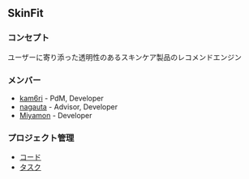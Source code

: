 ## SkinFit

### コンセプト

ユーザーに寄り添った透明性のあるスキンケア製品のレコメンドエンジン

### メンバー

- [kam6ri](https://github.com/kam6ri) - PdM, Developer
- [nagauta](https://github.com/nagauta) - Advisor, Developer
- [Miyamon](https://github.com/Miya-Yu) - Developer

### プロジェクト管理

- [コード](https://github.com/skinfit/skinfit)
- [タスク](https://github.com/orgs/skinfit/projects/1)
